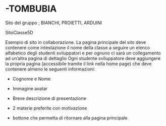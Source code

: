 # -TOMBUBIA
Sito del gruppo ; BIANCHI, PROIETTI, ARDUINI

SitoClasse5D

Esempio di sito in collaborazione. La pagina principale del sito deve contenere come intestazione il nome della classe a seguire un elenco alfabetico degli studenti sviluppatori e per ognuno ci sarà un collegamento ad un’altra pagina di dettaglio Ogni studente sviluppatore deve aggiungere la propria pagina (accessibile tramite il link nella home page) che deve contenere almeno le seguenti informazioni:

- Cognome e Nome

- Immagine avatar

- Breve descrizione di presentazione

- 2 materie preferite con motivazione

- bottone che permetta di ritornare alla pagina principale



